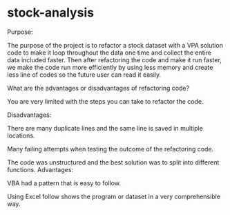 # stock-analysis

Purpose:
 
The purpose of the project is to refactor a stock dataset with a VPA solution code to make it loop throughout the data one time and collect the entire data included faster. Then after refactoring the code and make it run faster, we make the code run more efficiently by using less memory and create less line of codes so the future user can read it easily.

What are the advantages or disadvantages of refactoring code?

You are very limited with the steps you can take to refactor the code.

Disadvantages:

There are many duplicate lines and the same line is saved in multiple locations.

Many failing attempts when testing the outcome of the refactoring code.

The code was unstructured and the best solution was to split into different functions.
Advantages:

VBA had a pattern that is easy to follow.

Using Excel follow shows the program or dataset in a very comprehensible way.
